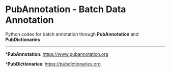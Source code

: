 # PubAnnotation - Batch Data Annotation

Python codes for batch annotation through **PubAnnotation** and **PubDictionaries**


----

***PubAnnotation**: https://www.pubannotation.org

***PubDictionaries**: https://pubdictionaries.org
